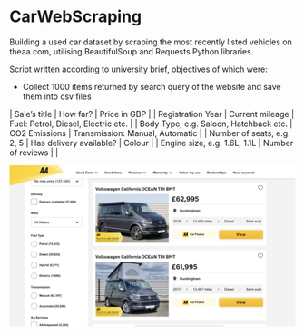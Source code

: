 # CarWebScraping
Building a used car dataset by scraping the most recently listed vehicles on theaa.com, utilising BeautifulSoup and Requests Python libraries.

Script written according to university brief, objectives of which were:

- Collect 1000 items returned by search query of the website and save them into csv files

| Sale’s title | How far? | Price in GBP |
| Registration Year | Current mileage | Fuel: Petrol, Diesel, Electric etc. |
| Body Type, e.g. Saloon, Hatchback etc. | CO2 Emissions | Transmission: Manual, Automatic |
| Number of seats, e.g. 2, 5 | Has delivery available? | Colour |
| Engine size, e.g. 1.6L, 1.1L | Number of reviews | |


![alt text](https://github.com/PeterEvansDS/CarWebScraping/blob/main/theaa.png?raw=true)
